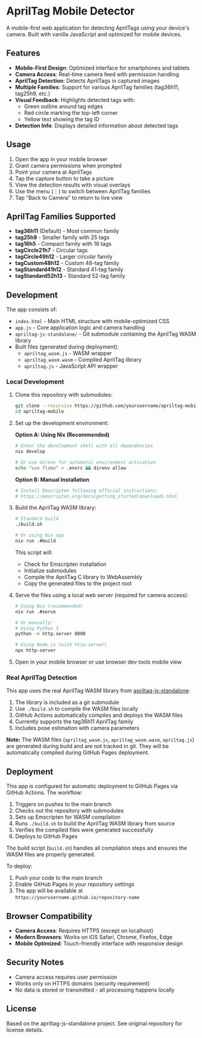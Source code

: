 # AprilTag Mobile Detector

A mobile-first web application for detecting AprilTags using your device's camera. Built with vanilla JavaScript and optimized for mobile devices.

## Features

- **Mobile-First Design**: Optimized interface for smartphones and tablets
- **Camera Access**: Real-time camera feed with permission handling
- **AprilTag Detection**: Detects AprilTags in captured images
- **Multiple Families**: Support for various AprilTag families (tag36h11, tag25h9, etc.)
- **Visual Feedback**: Highlights detected tags with:
  - Green outline around tag edges
  - Red circle marking the top-left corner
  - Yellow text showing the tag ID
- **Detection Info**: Displays detailed information about detected tags

## Usage

1. Open the app in your mobile browser
2. Grant camera permissions when prompted
3. Point your camera at AprilTags
4. Tap the capture button to take a picture
5. View the detection results with visual overlays
6. Use the menu (⋮) to switch between AprilTag families
7. Tap "Back to Camera" to return to live view

## AprilTag Families Supported

- **tag36h11** (Default) - Most common family
- **tag25h9** - Smaller family with 25 tags
- **tag16h5** - Compact family with 16 tags
- **tagCircle21h7** - Circular tags
- **tagCircle49h12** - Larger circular family
- **tagCustom48h12** - Custom 48-tag family
- **tagStandard41h12** - Standard 41-tag family
- **tagStandard52h13** - Standard 52-tag family

## Development

The app consists of:

- `index.html` - Main HTML structure with mobile-optimized CSS
- `app.js` - Core application logic and camera handling
- `apriltag-js-standalone/` - Git submodule containing the AprilTag WASM library
- Built files (generated during deployment):
  - `apriltag_wasm.js` - WASM wrapper
  - `apriltag_wasm.wasm` - Compiled AprilTag library
  - `apriltag.js` - JavaScript API wrapper

### Local Development

1. Clone this repository with submodules:
   ```bash
   git clone --recursive https://github.com/yourusername/apriltag-mobile.git
   cd apriltag-mobile
   ```

2. Set up the development environment:

   **Option A: Using Nix (Recommended)**
   ```bash
   # Enter the development shell with all dependencies
   nix develop
   
   # Or use direnv for automatic environment activation
   echo "use flake" > .envrc && direnv allow
   ```

   **Option B: Manual Installation**
   ```bash
   # Install Emscripten following official instructions:
   # https://emscripten.org/docs/getting_started/downloads.html
   ```

3. Build the AprilTag WASM library:
   ```bash
   # Standard build
   ./build.sh
   
   # Or using Nix app
   nix run .#build
   ```
   This script will:
   - Check for Emscripten installation
   - Initialize submodules
   - Compile the AprilTag C library to WebAssembly
   - Copy the generated files to the project root

4. Serve the files using a local web server (required for camera access):
   ```bash
   # Using Nix (recommended)
   nix run .#serve
   
   # Or manually:
   # Using Python 3
   python -m http.server 8000
   
   # Using Node.js (with http-server)
   npx http-server
   ```

5. Open in your mobile browser or use browser dev tools mobile view

### Real AprilTag Detection

This app uses the real AprilTag WASM library from [apriltag-js-standalone](https://github.com/arenaxr/apriltag-js-standalone):

1. The library is included as a git submodule
2. Use `./build.sh` to compile the WASM files locally
3. GitHub Actions automatically compiles and deploys the WASM files
4. Currently supports the tag36h11 AprilTag family
5. Includes pose estimation with camera parameters

**Note:** The WASM files (`apriltag_wasm.js`, `apriltag_wasm.wasm`, `apriltag.js`) are generated during build and are not tracked in git. They will be automatically compiled during GitHub Pages deployment.

## Deployment

This app is configured for automatic deployment to GitHub Pages via GitHub Actions. The workflow:

1. Triggers on pushes to the main branch
2. Checks out the repository with submodules
3. Sets up Emscripten for WASM compilation
4. Runs `./build.sh` to build the AprilTag WASM library from source
5. Verifies the compiled files were generated successfully
6. Deploys to GitHub Pages

The build script (`build.sh`) handles all compilation steps and ensures the WASM files are properly generated.

To deploy:

1. Push your code to the main branch
2. Enable GitHub Pages in your repository settings
3. The app will be available at `https://yourusername.github.io/repository-name`

## Browser Compatibility

- **Camera Access**: Requires HTTPS (except on localhost)
- **Modern Browsers**: Works on iOS Safari, Chrome, Firefox, Edge
- **Mobile Optimized**: Touch-friendly interface with responsive design

## Security Notes

- Camera access requires user permission
- Works only on HTTPS domains (security requirement)
- No data is stored or transmitted - all processing happens locally

## License

Based on the apriltag-js-standalone project. See original repository for license details.